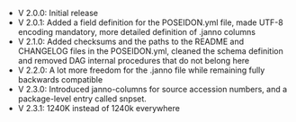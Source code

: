 - V 2.0.0: Initial release
- V 2.0.1: Added a field definition for the POSEIDON.yml file, made UTF-8 encoding mandatory, more detailed definition of .janno columns
- V 2.1.0: Added checksums and the paths to the README and CHANGELOG files in the POSEIDON.yml, cleaned the schema definition and removed DAG internal procedures that do not belong here
- V 2.2.0: A lot more freedom for the .janno file while remaining fully backwards compatible
- V 2.3.0: Introduced janno-columns for source accession numbers, and a package-level entry called snpset.
- V 2.3.1: 1240K instead of 1240k everywhere
